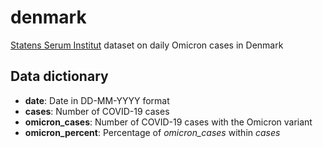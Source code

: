 # denmark

[Statens Serum Institut](https://ssi.dk) dataset on daily Omicron cases in Denmark

## Data dictionary
* **date**: Date in DD-MM-YYYY format
* **cases**: Number of COVID-19 cases
* **omicron_cases**: Number of COVID-19 cases with the Omicron variant
* **omicron_percent**: Percentage of *omicron_cases* within *cases*
